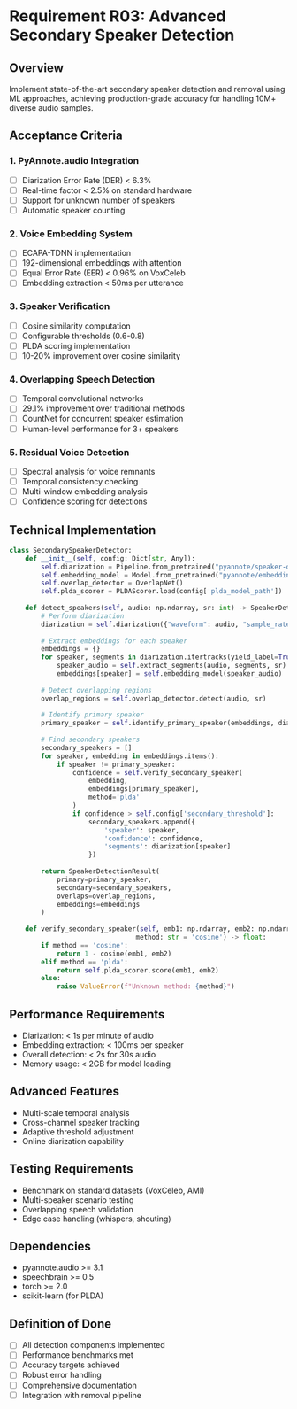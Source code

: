 # Requirement R03: Advanced Secondary Speaker Detection

## Overview
Implement state-of-the-art secondary speaker detection and removal using ML approaches, achieving production-grade accuracy for handling 10M+ diverse audio samples.

## Acceptance Criteria

### 1. PyAnnote.audio Integration
- [ ] Diarization Error Rate (DER) < 6.3%
- [ ] Real-time factor < 2.5% on standard hardware
- [ ] Support for unknown number of speakers
- [ ] Automatic speaker counting

### 2. Voice Embedding System
- [ ] ECAPA-TDNN implementation
- [ ] 192-dimensional embeddings with attention
- [ ] Equal Error Rate (EER) < 0.96% on VoxCeleb
- [ ] Embedding extraction < 50ms per utterance

### 3. Speaker Verification
- [ ] Cosine similarity computation
- [ ] Configurable thresholds (0.6-0.8)
- [ ] PLDA scoring implementation
- [ ] 10-20% improvement over cosine similarity

### 4. Overlapping Speech Detection
- [ ] Temporal convolutional networks
- [ ] 29.1% improvement over traditional methods
- [ ] CountNet for concurrent speaker estimation
- [ ] Human-level performance for 3+ speakers

### 5. Residual Voice Detection
- [ ] Spectral analysis for voice remnants
- [ ] Temporal consistency checking
- [ ] Multi-window embedding analysis
- [ ] Confidence scoring for detections

## Technical Implementation

```python
class SecondarySpeakerDetector:
    def __init__(self, config: Dict[str, Any]):
        self.diarization = Pipeline.from_pretrained("pyannote/speaker-diarization-3.1")
        self.embedding_model = Model.from_pretrained("pyannote/embedding")
        self.overlap_detector = OverlapNet()
        self.plda_scorer = PLDAScorer.load(config['plda_model_path'])
        
    def detect_speakers(self, audio: np.ndarray, sr: int) -> SpeakerDetectionResult:
        # Perform diarization
        diarization = self.diarization({"waveform": audio, "sample_rate": sr})
        
        # Extract embeddings for each speaker
        embeddings = {}
        for speaker, segments in diarization.itertracks(yield_label=True):
            speaker_audio = self.extract_segments(audio, segments, sr)
            embeddings[speaker] = self.embedding_model(speaker_audio)
        
        # Detect overlapping regions
        overlap_regions = self.overlap_detector.detect(audio, sr)
        
        # Identify primary speaker
        primary_speaker = self.identify_primary_speaker(embeddings, diarization)
        
        # Find secondary speakers
        secondary_speakers = []
        for speaker, embedding in embeddings.items():
            if speaker != primary_speaker:
                confidence = self.verify_secondary_speaker(
                    embedding, 
                    embeddings[primary_speaker],
                    method='plda'
                )
                if confidence > self.config['secondary_threshold']:
                    secondary_speakers.append({
                        'speaker': speaker,
                        'confidence': confidence,
                        'segments': diarization[speaker]
                    })
        
        return SpeakerDetectionResult(
            primary=primary_speaker,
            secondary=secondary_speakers,
            overlaps=overlap_regions,
            embeddings=embeddings
        )
    
    def verify_secondary_speaker(self, emb1: np.ndarray, emb2: np.ndarray, 
                                method: str = 'cosine') -> float:
        if method == 'cosine':
            return 1 - cosine(emb1, emb2)
        elif method == 'plda':
            return self.plda_scorer.score(emb1, emb2)
        else:
            raise ValueError(f"Unknown method: {method}")
```

## Performance Requirements
- Diarization: < 1s per minute of audio
- Embedding extraction: < 100ms per speaker
- Overall detection: < 2s for 30s audio
- Memory usage: < 2GB for model loading

## Advanced Features
- Multi-scale temporal analysis
- Cross-channel speaker tracking
- Adaptive threshold adjustment
- Online diarization capability

## Testing Requirements
- Benchmark on standard datasets (VoxCeleb, AMI)
- Multi-speaker scenario testing
- Overlapping speech validation
- Edge case handling (whispers, shouting)

## Dependencies
- pyannote.audio >= 3.1
- speechbrain >= 0.5
- torch >= 2.0
- scikit-learn (for PLDA)

## Definition of Done
- [ ] All detection components implemented
- [ ] Performance benchmarks met
- [ ] Accuracy targets achieved
- [ ] Robust error handling
- [ ] Comprehensive documentation
- [ ] Integration with removal pipeline